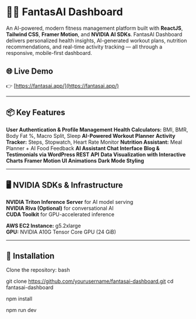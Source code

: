 # 🏋️‍♂️ FantasAI Dashboard

An AI-powered, modern fitness management platform built with **ReactJS**, **Tailwind CSS**, **Framer Motion**, and **NVIDIA AI SDKs**. FantasAI Dashboard delivers personalized health insights, AI-generated workout plans, nutrition recommendations, and real-time activity tracking — all through a responsive, mobile-first dashboard.

## 🌐 Live Demo

👉 [https://fantasai.app/](https://fantasai.app/)

---

## 📦 Key Features

**User Authentication & Profile Management**
**Health Calculators:** BMI, BMR, Body Fat %, Macro Split, Sleep
**AI-Powered Workout Planner**
**Activity Tracker:** Steps, Stopwatch, Heart Rate Monitor
**Nutrition Assistant:** Meal Planner + AI Food Feedback
**AI Assistant Chat Interface**
**Blog & Testimonials via WordPress REST API**
**Data Visualization with Interactive Charts**
**Framer Motion UI Animations**
**Dark Mode Styling**

---

## 🖥️ NVIDIA SDKs & Infrastructure

**NVIDIA Triton Inference Server** for AI model serving  
**NVIDIA Riva (Optional)** for conversational AI  
**CUDA Toolkit** for GPU-accelerated inference

**AWS EC2 Instance:** g5.2xlarge  
**GPU:** NVIDIA A10G Tensor Core GPU (24 GiB)

---

## 🚀 Installation

Clone the repository:
bash

git clone https://github.com/yourusername/fantasai-dashboard.git
cd fantasai-dashboard

npm install

npm run dev